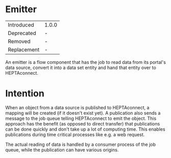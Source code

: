 # Emitter

|             |       |
| ----------- | ----- |
| Introduced  | 1.0.0 |
| Deprecated  | -     |
| Removed     | -     |
| Replacement | -     |

An emitter is a flow component that has the job to read data from its portal's data source, convert it into a data set entity and hand that entity over to HEPTAconnect.

# Intention

When an object from a data source is published to HEPTAconnect, a mapping will be created (if it doesn't exist yet). A publication also sends a message to the job queue telling HEPTAconnect to emit the object. This approach has the benefit (as opposed to direct transfer) that publications can be done quickly and don't take up a lot of computing time. This enables publications during time critical processes like e.g. a web request.

The actual reading of data is handled by a consumer process of the job queue, while the publication can have various origins.
